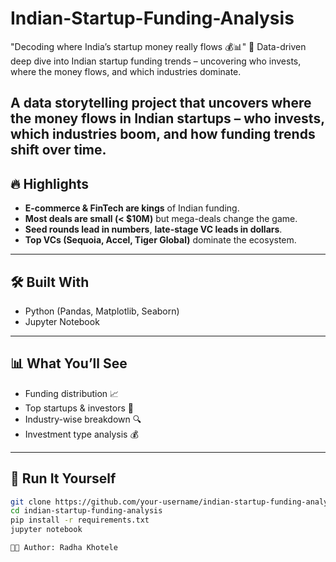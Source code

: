 # Indian-Startup-Funding-Analysis
"Decoding where India’s startup money really flows 💰📊"
🚀 Data-driven deep dive into Indian startup funding trends – uncovering who invests, where the money flows, and which industries dominate.  

A data storytelling project that uncovers **where the money flows in Indian startups** – who invests, which industries boom, and how funding trends shift over time.  
---

## 🔥 Highlights  
- **E-commerce & FinTech are kings** of Indian funding.  
- **Most deals are small (< $10M)** but mega-deals change the game.  
- **Seed rounds lead in numbers**, **late-stage VC leads in dollars**.  
- **Top VCs (Sequoia, Accel, Tiger Global)** dominate the ecosystem.  
---

## 🛠️ Built With  
- Python (Pandas, Matplotlib, Seaborn)  
- Jupyter Notebook  
---

## 📊 What You’ll See  
- Funding distribution 📈  
- Top startups & investors 💼  
- Industry-wise breakdown 🔍  
- Investment type analysis 💰  
---

## 🚀 Run It Yourself  
```bash
git clone https://github.com/your-username/indian-startup-funding-analysis.git
cd indian-startup-funding-analysis
pip install -r requirements.txt
jupyter notebook

👩‍💻 Author: Radha Khotele
